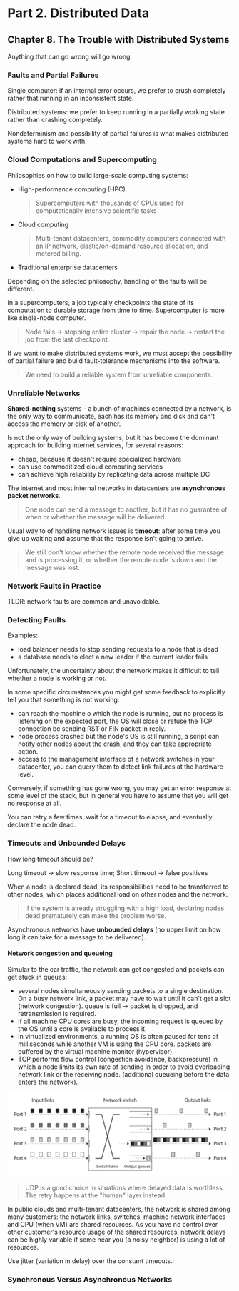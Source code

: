 # Part 2. Distributed Data

## Chapter 8. The Trouble with Distributed Systems

Anything that can go wrong will go wrong.

### Faults and Partial Failures

Single computer: if an internal error occurs, we prefer to crush completely
rather that running in an inconsistent state.

Distributed systems: we prefer to keep running in a partially working state
rather than crashing completely.

Nondeterminism and possibility of partial failures is what makes distributed
systems hard to work with.

### Cloud Computations and Supercomputing

Philosophies on how to build large-scale computing systems:

- High-performance computing (HPC)
  > Supercomputers with thousands of CPUs used for computationally intensive
  > scientific tasks

- Cloud computing
  > Multi-tenant datacenters, commodity computers connected with an IP network, elastic/on-demand
  > resource allocation, and metered billing.

- Traditional enterprise datacenters

Depending on the selected philosophy, handling of the faults will be different.

In a supercomputers, a job typically checkpoints the state of its computation to
durable storage from time to time. Supercomputer is more like single-node computer.
> Node fails -> stopping entire cluster -> repair the node -> restart the job from the last checkpoint.

If we want to make distributed systems work, we must accept the possibility of partial failure and build fault-tolerance
mechanisms into the software.
> We need to build a reliable system from unreliable components.

### Unreliable Networks

**Shared-nothing** systems - a bunch of machines connected by a network,
is the only way to communicate, each has its memory and disk and
can't access the memory or disk of another.

Is not the only way of building systems, but it has become the dominant
approach for building internet services, for several reasons:

- cheap, because it doesn't require specialized hardware
- can use commoditized cloud computing services
- can achieve high reliability by replicating data across multiple DC

The internet and most internal networks in datacenters are **asynchronous
packet networks**.
> One node can send a message to another, but it has no guarantee of when
> or whether the message will be delivered.

Usual way to of handling network issues is **timeout**: after some time you
give up waiting and assume that the response isn't going to arrive.
> We still don't know whether the remote node received the message and is
> processing it, or whether the remote node is down and the message was lost.

### Network Faults in Practice

TLDR: network faults are common and unavoidable.

### Detecting Faults

Examples:

- load balancer needs to stop sending requests to a node that is dead
- a database needs to elect a new leader if the current leader fails

Unfortunately, the uncertainty about the network makes it difficult to tell whether a node is working or not.

In some specific circumstances you might get some feedback to explicitly tell you that something is not working:

- can reach the machine o which the node is running, but no process is listening on the expected port,
  the OS will close or refuse the TCP connection be sending RST or FIN packet in reply.
- node process crashed but the node's OS is still running, a script can notify other nodes about the crash, and
  they can take appropriate action.
- access to the management interface of a network switches in your datacenter, you can query them to detect link failures 
  at the hardware level.

Conversely, if something has gone wrong, you may get an error response at some level of the stack, but in general you
have to assume that you will get no response at all.

You can retry a few times, wait for a timeout to elapse, and eventually declare the node dead.

### Timeouts and Unbounded Delays

How long timeout should be?

Long timeout -> slow response time; Short timeout -> false positives

When a node is declared dead, its responsibilities need to be transferred to other nodes, which places additional load
on other nodes and the network.
> If the system is already struggling with a high load, declaring nodes dead prematurely can make the problem worse.

Asynchronous networks have **unbounded delays** (no upper limit on how long it can take for a message to be delivered).

#### Network congestion and queueing

Simular to the car traffic, the network can get congested and packets can get stuck in queues:

- several nodes simultaneously sending packets to a single destination. On a busy network link, a packet may have to wait 
  until it can't get a slot (network congestion). queue is full -> packet is dropped, and retransmission is required.
- if all machine CPU cores are busy, the incoming request is queued by the OS until a core is available to process it.
- in virtualized environments, a running OS is often paused for tens of milliseconds while another VM is using the CPU core.
  packets are buffered by the virtual machine monitor (hypervisor).
- TCP performs flow control (congestion avoidance, backpressure) in which a node limits its own rate of sending in order to avoid 
  overloading network link or the receiving node. (additional queueing before the data enters the network).

![](docs/network-congestion.png)

> UDP is a good choice in situations where delayed data is worthless. The retry happens at the "human" layer instead.

In public clouds and multi-tenant datacenters, the network is shared among many customers: the network links, switches,
machine network interfaces and CPU (when VM) are shared resources. As you have no control over other customer's resource 
usage of the shared resources, network delays can be highly variable if some near you (a noisy neighbor) is using a lot of
resources.

Use jitter (variation in delay) over the constant timeouts.i

### Synchronous Versus Asynchronous Networks 


